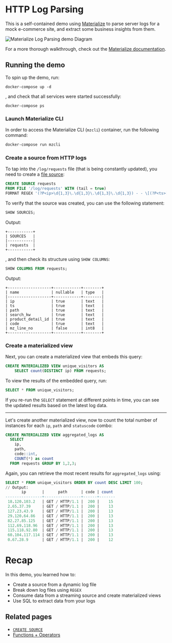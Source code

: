 # HTTP Log Parsing

This is a self-contained demo using [Materialize](https://materialize.com) to parse server logs for a mock e-commerce site, and extract some business insights from them.

![Materialize Log Parsing demo Diagram](https://materialize.com/docs/images/demos/log_parsing_architecture_diagram.png)

For a more thorough walkthrough, check out the [Materialize documentation](https://materialize.com/docs/demos/log-parsing/).

## Running the demo

To spin up the demo, run:

```
docker-compose up -d
```

, and check that all services were started successfully:

```
docker-compose ps
```

### Launch Materialize CLI

In order to access the Materialize CLI (`mzcli`) container, run the following command:

```bash
docker-compose run mzcli
```

### Create a source from HTTP logs

To tap into the `/log/requests` file (that is being constantly updated), you need to create a [file source](https://materialize.com/docs/sql/create-source/text-file/):

```sql
CREATE SOURCE requests
FROM FILE '/log/requests' WITH (tail = true)
FORMAT REGEX '(?P<ip>\d{1,3}\.\d{1,3}\.\d{1,3}\.\d{1,3}) - - \[(?P<ts>[^]]+)\] "(?P<path>(?:GET /search/\?kw=(?P<search_kw>[^ ]*) HTTP/\d\.\d)|(?:GET /detail/(?P<product_detail_id>[a-zA-Z0-9]+) HTTP/\d\.\d)|(?:[^"]+))" (?P<code>\d{3}) -';
```

To verify that the source was created, you can use the following statement:

```sql
SHOW SOURCES;
```

Output:

```
+-----------+
| SOURCES   |
|-----------|
| requests  |
+-----------+
```

, and then check its structure using `SHOW COLUMNS`:

```sql
SHOW COLUMNS FROM requests;
```

Output:

```
+-------------------+------------+--------+
| name              | nullable   | type   |
|-------------------+------------+--------|
| ip                | true       | text   |
| ts                | true       | text   |
| path              | true       | text   |
| search_kw         | true       | text   |
| product_detail_id | true       | text   |
| code              | true       | text   |
| mz_line_no        | false      | int8   |
+-------------------+------------+--------+
```

### Create a materialized view

Next, you can create a materialized view that embeds this query:

```sql
CREATE MATERIALIZED VIEW unique_visitors AS
    SELECT count(DISTINCT ip) FROM requests;
```

To view the results of the embedded query, run:

```sql
SELECT * FROM unique_visitors;
```

If you re-run the `SELECT` statement at different points in time, you can see the updated results based on the latest log data.

---

Let's create another materialized view, now to count the total number of instances for each `ip`, `path` and `statuscode` combo:

```sql
CREATE MATERIALIZED VIEW aggregated_logs AS
  SELECT
    ip,
    path,
    code::int,
    COUNT(*) as count
  FROM requests GROUP BY 1,2,3;
```

Again, you can retrieve the most recent results for `aggregated_logs` using:

```sql
SELECT * FROM unique_visitors ORDER BY count DESC LIMIT 100;
// Output:
       ip       |      path      | code | count
----------------+----------------+------+-------
 18.120.103.2   | GET / HTTP/1.1 |  200 |    15
 2.65.37.39     | GET / HTTP/1.1 |  200 |    13
 127.23.43.9    | GET / HTTP/1.1 |  200 |    13
 29.120.64.86   | GET / HTTP/1.1 |  200 |    13
 82.27.85.125   | GET / HTTP/1.1 |  200 |    13
 112.69.118.96  | GET / HTTP/1.1 |  200 |    13
 115.118.92.80  | GET / HTTP/1.1 |  200 |    13
 60.104.117.114 | GET / HTTP/1.1 |  200 |    13
 0.67.28.9      | GET / HTTP/1.1 |  200 |    12
```

# Recap

In this demo, you learned how to:

- Create a source from a dynamic log file
- Break down log files using `REGEX`
- Consume data from a streaming source and create materialized views
- Use SQL to extract data from your logs

## Related pages

- [`CREATE SOURCE`](https://materialize.com/docs/sql/create-source)
- [Functions + Operators](https://materialize.com/docs/sql/functions)
